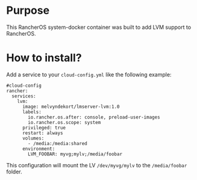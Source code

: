 # Purpose

This RancherOS system-docker container was built to add LVM support to RancherOS.

# How to install?

Add a service to your `cloud-config.yml` like the following example:

    #cloud-config
    rancher:
      services:
        lvm:
          image: melvyndekort/lmserver-lvm:1.0
          labels:
            io.rancher.os.after: console, preload-user-images
            io.rancher.os.scope: system
          privileged: true
          restart: always
          volumes:
            - /media:/media:shared
          environment:
            LVM_FOOBAR: myvg;mylv;/media/foobar

This configuration will mount the LV `/dev/myvg/mylv` to the `/media/foobar` folder.
